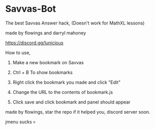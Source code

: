 # Savvas-Bot
The best Savvas Answer hack, (Doesn't work for MathXL lessons)

made by flowings and darryl mahoney

https://discord.gg/lunicious


How to use,

1. Make a new bookmark on Savvas


2. Ctrl + B To show bookmarks


3. Right click the bookmark you made and click "Edit"


4. Change the URL to the contents of bookmark.js


5. Click save and click bookmark and panel should appear

made by flowings, star the repo if it helped you, discord server soon.

jmenu sucks 💀


